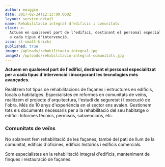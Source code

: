 ```yaml
---
author: ewiggin
date: 2017-02-24T12:13:00.000Z
layout: service-detail
name: Rehabilitació integral d'edificis i comunitats
claim: >-
  Actuem en qualsevol part de l'edifici, destinant el personal especialitzat per
  a cada tipus d'intervenció.
icon: sl-small-bricks
published: true
image: /uploads/rehabilitacio-integral.jpg
image2: /uploads/rehabilitacio-integral-comunitats.jpg
---
```

**Actuem en qualsevol part de l'edifici, destinant el personal especialitzat per a cada tipus d'intervenció i incorporant les tecnologies més avançades.**

Realitzem tot tipus de rehabilitacions de façanes i estructures en edificis, locals o habitatges.
Especialistes en reformes en comunitats de veïns, realitzem el projecte d'arquitectura, l'estudi de seguretat i l'execució de l'obra. Més de 10 anys d'experiència en el sector ens avalen.
Gestionem tots els documents necessaris per a la rehabilitació del seu habitatge o edifici: Informes tècnics, permisos, subvencions, etc.

### Comunitats de veïns

No solament fem rehabilitació de les façanes, també del pati de llum de la comunitat, edificis d'oficines, edificis històrics i edificis comercials.

Som especialistes en la rehabilitació integral d'edificis, manteniment de finques i restauració de façanes.

